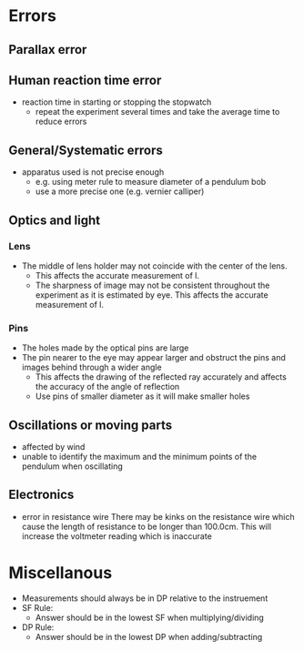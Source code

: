 # Errors

## Parallax error

## Human reaction time error

- reaction time in starting or stopping the stopwatch
	- repeat the experiment several times and take the average time to reduce errors

## General/Systematic errors

- apparatus used is not precise enough
	- e.g. using meter rule to measure diameter of a pendulum bob
	- use a more precise one (e.g. vernier calliper)

## Optics and light

### Lens

- The middle of lens holder may not coincide with the center of the lens.
	- This affects the accurate measurement of l.
	- The sharpness of image may not be consistent throughout the experiment as it is estimated by eye. This affects the accurate measurement of l.

### Pins

- The holes made by the optical pins are large
- The pin nearer to the eye may appear larger and obstruct the pins and images behind through a wider angle
	- This affects the drawing of the reflected ray accurately and affects the accuracy of the angle of reflection
	- Use pins of smaller diameter as it will make smaller holes

## Oscillations or moving parts

- affected by wind
- unable to identify the maximum and the minimum points of the pendulum when oscillating

## Electronics

- error in resistance wire
    There may be kinks on the resistance wire which cause the length of resistance to be longer than 100.0cm. This will increase the voltmeter reading which is inaccurate

# Miscellanous

- Measurements should always be in DP relative to the instruement
- SF Rule:
	- Answer should be in the lowest SF when multiplying/dividing
- DP Rule:
	- Answer should be in the lowest DP when adding/subtracting
